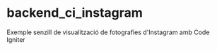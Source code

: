 # backend_ci_instagram
Exemple senzill de visualització de fotografies d'Instagram amb Code Igniter
